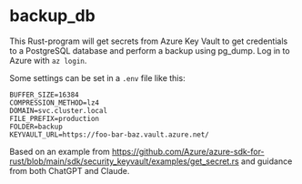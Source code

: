 # backup_db
This Rust-program will get secrets from Azure Key Vault to get credentials to a PostgreSQL database and perform a backup using pg_dump. Log in to Azure with `az login`.

Some settings can be set in a `.env` file like this:

```
BUFFER_SIZE=16384
COMPRESSION_METHOD=lz4
DOMAIN=svc.cluster.local
FILE_PREFIX=production
FOLDER=backup
KEYVAULT_URL=https://foo-bar-baz.vault.azure.net/
```

Based on an example from https://github.com/Azure/azure-sdk-for-rust/blob/main/sdk/security_keyvault/examples/get_secret.rs and guidance from both ChatGPT and Claude.
